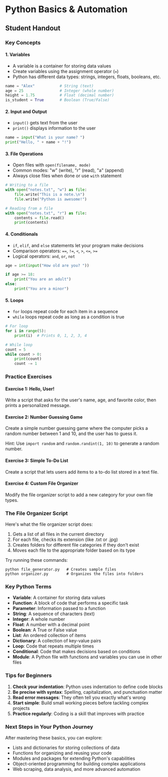 # Python Basics & Automation
## Student Handout

### Key Concepts

#### 1. Variables
- A variable is a container for storing data values
- Create variables using the assignment operator (`=`)
- Python has different data types: strings, integers, floats, booleans, etc.

```python
name = "Alex"           # String (text)
age = 25                # Integer (whole number)
height = 1.75           # Float (decimal number)
is_student = True       # Boolean (True/False)
```

#### 2. Input and Output
- `input()` gets text from the user
- `print()` displays information to the user

```python
name = input("What is your name? ")
print("Hello, " + name + "!")
```

#### 3. File Operations
- Open files with `open(filename, mode)`
- Common modes: "w" (write), "r" (read), "a" (append)
- Always close files when done or use `with` statement

```python
# Writing to a file
with open("notes.txt", "w") as file:
    file.write("This is a note.\n")
    file.write("Python is awesome!")

# Reading from a file
with open("notes.txt", "r") as file:
    contents = file.read()
    print(contents)
```

#### 4. Conditionals
- `if`, `elif`, and `else` statements let your program make decisions
- Comparison operators: `==`, `!=`, `<`, `>`, `<=`, `>=`
- Logical operators: `and`, `or`, `not`

```python
age = int(input("How old are you? "))

if age >= 18:
    print("You are an adult")
else:
    print("You are a minor")
```

#### 5. Loops
- `for` loops repeat code for each item in a sequence
- `while` loops repeat code as long as a condition is true

```python
# For loop
for i in range(5):
    print(i)  # Prints 0, 1, 2, 3, 4

# While loop
count = 5
while count > 0:
    print(count)
    count -= 1
```

### Practice Exercises

#### Exercise 1: Hello, User!
Write a script that asks for the user's name, age, and favorite color, then prints a personalized message.

#### Exercise 2: Number Guessing Game
Create a simple number guessing game where the computer picks a random number between 1 and 10, and the user has to guess it.

Hint: Use `import random` and `random.randint(1, 10)` to generate a random number.

#### Exercise 3: Simple To-Do List
Create a script that lets users add items to a to-do list stored in a text file.

#### Exercise 4: Custom File Organizer
Modify the file organizer script to add a new category for your own file types.

### The File Organizer Script

Here's what the file organizer script does:

1. Gets a list of all files in the current directory
2. For each file, checks its extension (like .txt or .jpg)
3. Creates folders for different file categories if they don't exist
4. Moves each file to the appropriate folder based on its type

Try running these commands:
```
python file_generator.py   # Creates sample files
python organizer.py        # Organizes the files into folders
```

### Key Python Terms

- **Variable**: A container for storing data values
- **Function**: A block of code that performs a specific task
- **Parameter**: Information passed to a function
- **String**: A sequence of characters (text)
- **Integer**: A whole number
- **Float**: A number with a decimal point
- **Boolean**: A True or False value
- **List**: An ordered collection of items
- **Dictionary**: A collection of key-value pairs
- **Loop**: Code that repeats multiple times
- **Conditional**: Code that makes decisions based on conditions
- **Module**: A Python file with functions and variables you can use in other files

### Tips for Beginners

1. **Check your indentation**: Python uses indentation to define code blocks
2. **Be precise with syntax**: Spelling, capitalization, and punctuation matter
3. **Read error messages**: They often tell you exactly what's wrong
4. **Start simple**: Build small working pieces before tackling complex projects
5. **Practice regularly**: Coding is a skill that improves with practice

### Next Steps in Your Python Journey

After mastering these basics, you can explore:
- Lists and dictionaries for storing collections of data
- Functions for organizing and reusing your code
- Modules and packages for extending Python's capabilities
- Object-oriented programming for building complex applications
- Web scraping, data analysis, and more advanced automation
